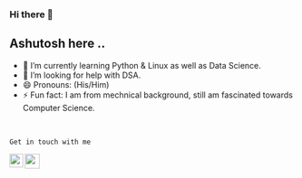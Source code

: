 ### Hi there 👋
<h2>Ashutosh here ..</h2>


- 🌱 I’m currently learning Python & Linux as well as Data Science.
- 🤔 I’m looking for help with DSA.
- 😄 Pronouns: (His/Him)
- ⚡ Fun fact: I am from mechnical background, still am fascinated towards Computer Science.

<br />

`Get in touch with me`

<a href="https://www.linkedin.com/in/ashutosh-ranjan-22b155218/">
  <img align="left" width="24px" src="https://cdn.jsdelivr.net/npm/simple-icons@v3/icons/linkedin.svg"  />
</a>
<a href="mailto:ashutoshranjanpatratu@gmail.com">
  <img align="left" width="26px" src="https://cdn.jsdelivr.net/npm/simple-icons@v3/icons/gmail.svg" />
</a>
<!--
**Ashutoshranjan31011955/Ashutoshranjan31011955** is a ✨ _special_ ✨ repository because its `README.md` (this file) appears on your GitHub profile.

Here are some ideas to get you started:

- 🔭 I’m currently working on ...
- 🌱 I’m currently learning ...
- 👯 I’m looking to collaborate on ...
- 🤔 I’m looking for help with ...
- 💬 Ask me about ...
- 📫 How to reach me: ...
- 😄 Pronouns: ...
- ⚡ Fun fact: ...
-->
